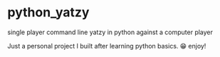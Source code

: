 # python_yatzy

single player command line yatzy in python against a computer player

Just a personal project I built after learning python basics. 😁 enjoy!
